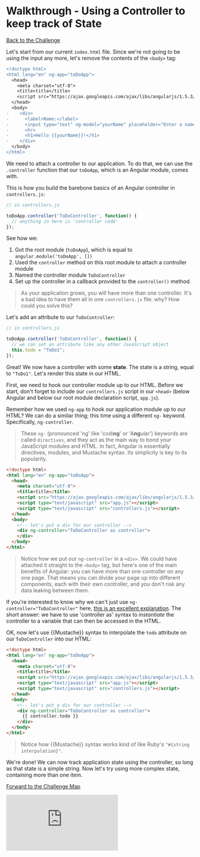 # Walkthrough - Using a Controller to keep track of State

[Back to the Challenge](../02_using_a_controller_to_keep_track_of_state.md)

Let's start from our current `index.html` file. Since we're not going to be using the input any more, let's remove the contents of the `<body>` tag:

```diff
<!doctype html>
<html lang="en" ng-app="toDoApp">
  <head>
    <meta charset="utf-8">
    <title>title</title>
    <script src="https://ajax.googleapis.com/ajax/libs/angularjs/1.5.3/angular.min.js"></script>
  </head>
  <body>
-    <div>
-      <label>Name:</label>
-      <input type="text" ng-model="yourName" placeholder="Enter a name here">
-      <hr>
-      <h1>Hello {{yourName}}!</h1>
-    </div>
  </body>
</html>
```

We need to attach a controller to our application. To do that, we can use the `.controller` function that our `toDoApp`, which is an Angular module, comes with.

This is how you build the barebone basics of an Angular controller in `controllers.js`:

```javascript
// in controllers.js

toDoApp.controller('ToDoController', function() {
  // anything in here is 'controller code'
});
```

See how we:

1. Got the root module (`toDoApp`), which is equal to `angular.module('toDoApp', [])`
2. Used the `controller` method on this root module to attach a controller module
3. Named the controller module `ToDoController`
4. Set up the controller in a callback provided to the `controller()` method.

> As your application grows, you will have more than one controller. It's a bad idea to have them all in one `controllers.js` file: why? How could you solve this?

Let's add an attribute to our `ToDoController`:

```javascript
// in controllers.js

toDoApp.controller('ToDoController', function() {
  // we can set an attribute like any other JavaScript object
  this.todo = "ToDo1";
});
```

Great! We now have a controller with some **state**. The state is a string, equal to `"ToDo1"`. Let's render this state in our HTML.

First, we need to hook our controller module up to our HTML. Before we start, don't forget to include our `controllers.js` script in our `<head>` (below Angular and below our root module declaration script, `app.js`). 

Remember how we used `ng-app` to hook our application module up to our HTML? We can do a similar thing; this time using a different `ng-` keyword. Specifically, `ng-controller`.

> These `ng-` (pronounced 'ng' like 'codi**ng**' or 'A**ng**ular') keywords are called `directives`, and they act as the main way to bond your JavaScript modules and HTML. In fact, Angular is essentially directives, modules, and Mustache syntax. Its simplicity is key to its popularity.

```html
<!doctype html>
<html lang="en" ng-app="toDoApp">
  <head>
    <meta charset="utf-8">
    <title>title</title>
    <script src="https://ajax.googleapis.com/ajax/libs/angularjs/1.5.3/angular.min.js"></script>
    <script type="text/javascript" src="app.js"></script>
    <script type="text/javascript" src="controllers.js"></script>
  </head>
  <body>
    <!-- let's put a div for our controller -->
    <div ng-controller="ToDoController as controller">
    </div>
  </body>
</html>
```

> Notice how we put our `ng-controller` in a `<div>`. We could have attached it straight to the `<body>` tag, but here's one of the main benefits of Angular: you can have more than one controller on any one page. That means you can divide your page up into different components, each with their own controller, and you don't risk any data leaking between them.

If you're interested to know why we can't just use `ng-controller="ToDoController"` here, [this is an excellent explanation](https://toddmotto.com/digging-into-angulars-controller-as-syntax/). The short answer: we have to use 'controller as' syntax to _instantiate_ the controller to a variable that can then be accessed in the HTML. 

OK, now let's use {{Mustache}} syntax to interpolate the `todo` attribute on our `ToDoController` into our HTML:

```html
<!doctype html>
<html lang="en" ng-app="toDoApp">
  <head>
    <meta charset="utf-8">
    <title>title</title>
    <script src="https://ajax.googleapis.com/ajax/libs/angularjs/1.5.3/angular.min.js"></script>
    <script type="text/javascript" src="app.js"></script>
    <script type="text/javascript" src="controllers.js"></script>
  </head>
  <body>
    <!-- let's put a div for our controller -->
    <div ng-controller="ToDoController as controller">
      {{ controller.todo }}
    </div>
  </body>
</html>
```

> Notice how {{Mustache}} syntax works kind of like Ruby's `"#{string interpolation}"`.

We're done! We can now track application state using the controller, so long as that state is a simple string. Now let's try using more complex state, containing more than one item.

[Forward to the Challenge Map](../00_challenge_map.md)


![Tracking pixel](https://githubanalytics.herokuapp.com/course/further_javascript/walkthroughs/03_using_a_controller_to_keep_track_of_state.md)
